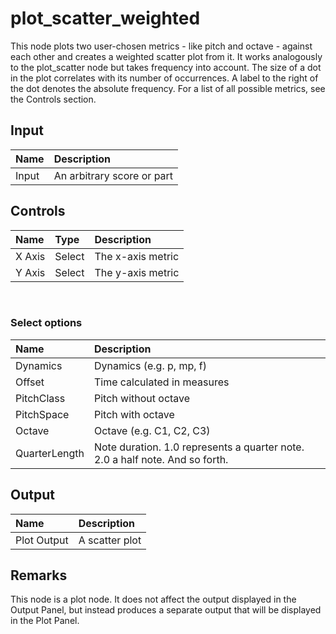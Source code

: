 # plot_scatter_weighted

This node plots two user-chosen metrics - like pitch and octave - against each other and creates a weighted scatter plot from it. It works analogously to the <nuxt-link to="/docs/nodes/plot_scatter">plot_scatter</nuxt-link> node but takes frequency into account. The size of a dot in the plot correlates with its number of occurrences. A label to the right of the dot denotes the absolute frequency. For a list of all possible metrics, see the <nuxt-link to="/docs/nodes/plot_scatter_weighted#controls">Controls section</nuxt-link>.

## Input

| Name | Description |
|:---|:---|
| Input | An arbitrary score or part |

## Controls

| Name | Type | Description |
|:---|:---|:---|
| X Axis | Select | The x-axis metric |
| Y Axis | Select | The y-axis metric |

<br>

### Select options
| Name | Description |
|:---|:---|
| Dynamics | Dynamics (e.g. p, mp, f) |
| Offset | Time calculated in measures |
| PitchClass | Pitch without octave |
| PitchSpace | Pitch with octave |
| Octave | Octave (e.g. C1, C2, C3) |
| QuarterLength | Note duration. 1.0 represents a quarter note. 2.0 a half note. And so forth. |

## Output

| Name | Description |
|:---|:---|
| Plot Output | A scatter plot |

## Remarks

This node is a plot node. It does not affect the output displayed in the <nuxt-link to="/docs/editor/output-panel">Output Panel</nuxt-link>, but instead produces a separate output that will be displayed in the <nuxt-link to="/docs/editor/plot-panel">Plot Panel</nuxt-link>.


